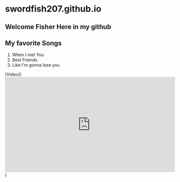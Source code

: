 # swordfish207.github.io
## Welcome Fisher Here in my github
## My favorite Songs

1. When I met You
2. Best Friends 
3. Like I'm gonna lose you

[Video](<iframe width="560" height="315" src="https://www.youtube.com/embed/LidzxAoJqkY" title="YouTube video player" frameborder="0" allow="accelerometer; autoplay; clipboard-write; encrypted-media; gyroscope; picture-in-picture" allowfullscreen></iframe>)
